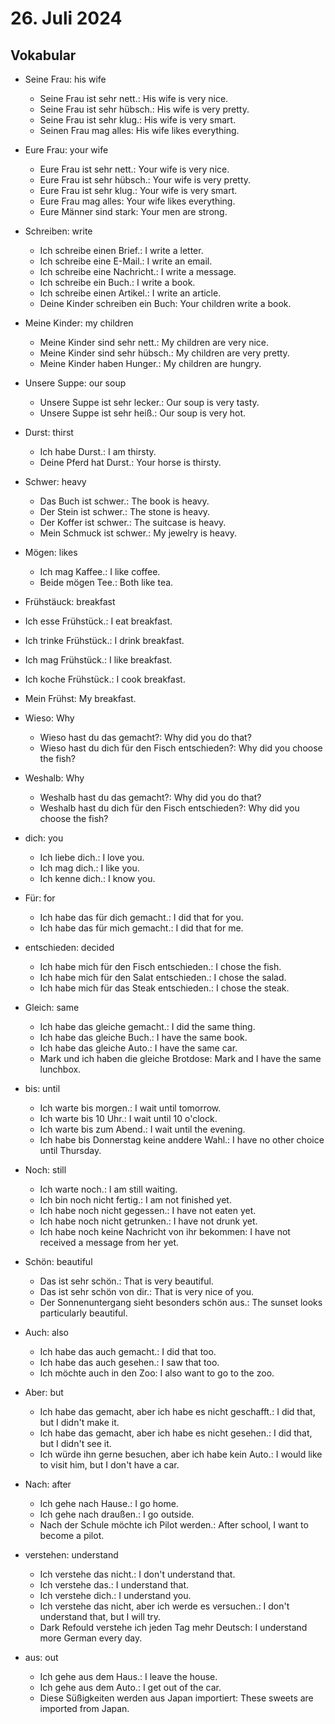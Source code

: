 # 26. Juli 2024

## Vokabular

- Seine Frau: his wife

  - Seine Frau ist sehr nett.: His wife is very nice.
  - Seine Frau ist sehr hübsch.: His wife is very pretty.
  - Seine Frau ist sehr klug.: His wife is very smart.
  - Seinen Frau mag alles: His wife likes everything.

- Eure Frau: your wife

  - Eure Frau ist sehr nett.: Your wife is very nice.
  - Eure Frau ist sehr hübsch.: Your wife is very pretty.
  - Eure Frau ist sehr klug.: Your wife is very smart.
  - Eure Frau mag alles: Your wife likes everything.
  - Eure Männer sind stark: Your men are strong.

- Schreiben: write

  - Ich schreibe einen Brief.: I write a letter.
  - Ich schreibe eine E-Mail.: I write an email.
  - Ich schreibe eine Nachricht.: I write a message.
  - Ich schreibe ein Buch.: I write a book.
  - Ich schreibe einen Artikel.: I write an article.
  - Deine Kinder schreiben ein Buch: Your children write a book.

- Meine Kinder: my children

  - Meine Kinder sind sehr nett.: My children are very nice.
  - Meine Kinder sind sehr hübsch.: My children are very pretty.
  - Meine Kinder haben Hunger.: My children are hungry.

- Unsere Suppe: our soup

  - Unsere Suppe ist sehr lecker.: Our soup is very tasty.
  - Unsere Suppe ist sehr heiß.: Our soup is very hot.

- Durst: thirst

  - Ich habe Durst.: I am thirsty.
  - Deine Pferd hat Durst.: Your horse is thirsty.

- Schwer: heavy

  - Das Buch ist schwer.: The book is heavy.
  - Der Stein ist schwer.: The stone is heavy.
  - Der Koffer ist schwer.: The suitcase is heavy.
  - Mein Schmuck ist schwer.: My jewelry is heavy.

- Mögen: likes

  - Ich mag Kaffee.: I like coffee.
  - Beide mögen Tee.: Both like tea.

- Frühstäuck: breakfast

- Ich esse Frühstück.: I eat breakfast.
- Ich trinke Frühstück.: I drink breakfast.
- Ich mag Frühstück.: I like breakfast.
- Ich koche Frühstück.: I cook breakfast.
- Mein Frühst: My breakfast.

- Wieso: Why

  - Wieso hast du das gemacht?: Why did you do that?
  - Wieso hast du dich für den Fisch entschieden?: Why did you choose the fish?

- Weshalb: Why

  - Weshalb hast du das gemacht?: Why did you do that?
  - Weshalb hast du dich für den Fisch entschieden?: Why did you choose the fish?

- dich: you

  - Ich liebe dich.: I love you.
  - Ich mag dich.: I like you.
  - Ich kenne dich.: I know you.

- Für: for

  - Ich habe das für dich gemacht.: I did that for you.
  - Ich habe das für mich gemacht.: I did that for me.

- entschieden: decided

  - Ich habe mich für den Fisch entschieden.: I chose the fish.
  - Ich habe mich für den Salat entschieden.: I chose the salad.
  - Ich habe mich für das Steak entschieden.: I chose the steak.

- Gleich: same

  - Ich habe das gleiche gemacht.: I did the same thing.
  - Ich habe das gleiche Buch.: I have the same book.
  - Ich habe das gleiche Auto.: I have the same car.
  - Mark und ich haben die gleiche Brotdose: Mark and I have the same lunchbox.

- bis: until

  - Ich warte bis morgen.: I wait until tomorrow.
  - Ich warte bis 10 Uhr.: I wait until 10 o'clock.
  - Ich warte bis zum Abend.: I wait until the evening.
  - Ich habe bis Donnerstag keine anddere Wahl.: I have no other choice until Thursday.

- Noch: still

  - Ich warte noch.: I am still waiting.
  - Ich bin noch nicht fertig.: I am not finished yet.
  - Ich habe noch nicht gegessen.: I have not eaten yet.
  - Ich habe noch nicht getrunken.: I have not drunk yet.
  - Ich habe noch keine Nachricht von ihr bekommen: I have not received a message from her yet.

- Schön: beautiful

  - Das ist sehr schön.: That is very beautiful.
  - Das ist sehr schön von dir.: That is very nice of you.
  - Der Sonnenuntergang sieht besonders schön aus.: The sunset looks particularly beautiful.

- Auch: also

  - Ich habe das auch gemacht.: I did that too.
  - Ich habe das auch gesehen.: I saw that too.
  - Ich möchte auch in den Zoo: I also want to go to the zoo.

- Aber: but

  - Ich habe das gemacht, aber ich habe es nicht geschafft.: I did that, but I didn't make it.
  - Ich habe das gemacht, aber ich habe es nicht gesehen.: I did that, but I didn't see it.
  - Ich würde ihn gerne besuchen, aber ich habe kein Auto.: I would like to visit him, but I don't have a car.

- Nach: after

  - Ich gehe nach Hause.: I go home.
  - Ich gehe nach draußen.: I go outside.
  - Nach der Schule möchte ich Pilot werden.: After school, I want to become a pilot.

- verstehen: understand

  - Ich verstehe das nicht.: I don't understand that.
  - Ich verstehe das.: I understand that.
  - Ich verstehe dich.: I understand you.
  - Ich verstehe das nicht, aber ich werde es versuchen.: I don't understand that, but I will try.
  - Dark Refould verstehe ich jeden Tag mehr Deutsch: I understand more German every day.

- aus: out

  - Ich gehe aus dem Haus.: I leave the house.
  - Ich gehe aus dem Auto.: I get out of the car.
  - Diese Süßigkeiten werden aus Japan importiert: These sweets are imported from Japan.
